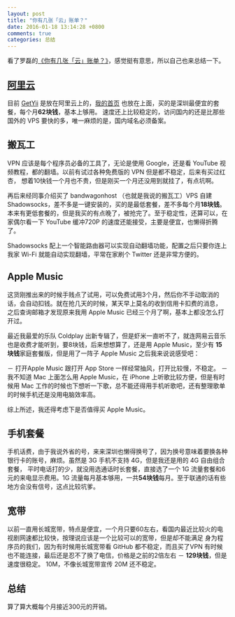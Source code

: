 ```yaml
---
layout: post
title: "你有几张「云」账单？"
date: 2016-01-18 13:14:28 +0800
comments: true
categories: 总结
---
```


看了罗磊的[《你有几张「云」账单？》](https://luolei.org/how-much-i-spend-on-cloud-monthly/)，感觉挺有意思，所以自己也来总结一下。

## [阿里云](http://www.aliyun.com/)

目前 [GetYii](http://www.getyii.com/) 是放在阿里云上的，[我的首页](http://www.forecho.com/) 也放在上面，买的是深圳最便宜的套餐，每个月**62块钱**，基本上够用。
速度还上比较稳定的，访问国内的还是比那些国外的 VPS 要快的多，唯一麻烦的是，国内域名必须备案。

## 搬瓦工

VPN 应该是每个程序员必备的工具了，无论是使用 Google，还是看 YouTube 视频教程，都的翻墙。以前有试过各种免费版的 VPN 但是都不稳定，后来有买过红杏，
想着10快钱一个月也不贵，但是刚买一个月还没用到就挂了，有点坑啊。

再后来经同事介绍买了 bandwagonhost （也就是我说的搬瓦工）VPS 自建 Shadowsocks，差不多是一键安装的，买的是最低套餐，差不多每个月**18块钱**。
本来有更低套餐的，但是我买的有点晚了，被抢完了。至于稳定性，还算可以，在家偶尔看一下 YouTube 缓冲720P 的速度还能接受，主要是便宜，也懒得折腾了。

Shadowsocks 配上一个智能路由器可以实现自动翻墙功能，配置之后只要你连上我家 Wi-Fi 就能自动实现翻墙，平常在家刷个 Twitter 还是非常方便的。

<!--more-->

## Apple Music

这货刚推出来的时候手贱点了试用，可以免费试用3个月，然后你不手动取消的话，会自动扣钱。就在抢几天的时候，某天早上莫名的收到信用卡扣费的消息，
之后查询邮箱才发现原来我用 Apple Music 已经三个月了啊，基本上都没怎么打开过。

最近我最爱的乐队 Coldplay 出新专辑了，但是虾米一直听不了，就连网易云音乐也是收费才能听到，要8块钱，后来想想算了，还是用 Apple Music，至少有
**15块钱**家庭套餐版，但是用了一阵子 Apple Music 之后我来说说感受吧：

－ 打开Apple Music 跟打开 App Store 一样经常抽风，打开比较慢，不稳定。
－ 我不知道 Mac 上面怎么用 Apple Music，在 iPhone 上听歌比较方便，但是有时候用 Mac 工作的时候也下想听一下歌，总不能还得用手机听歌吧，还有整理歌单的时候手机还是没用电脑效率高。

综上所述，我还得考虑下是否值得买 Apple Music。

## 手机套餐

手机话费，由于我说外省的号，来来深圳也懒得换号了，因为换号意味着要换各种银行卡的账号，麻烦。虽然是 3G 手机不支持 4G，但是我还是用的 4G 自由组合套餐，
平时电话打的少，就没用选通话时长套餐，直接选了一个 1G 流量套餐和6元的来电显示费用。1G 流量每月基本够用，一共**54块钱**每月。至于联通的话有些地方会没有信号，这点比较坑爹。

## 宽带

以前一直用长城宽带，特点是便宜，一个月只要60左右，看国内最近比较火的电视剧网速都比较快，按理说应该是一个比较可以的宽带，但是却不能满足
身为程序员的我们，因为有时候用长城宽带看 GitHub 都不稳定，而且买了VPN 有时候也不能连接，最后还是忍不了换了电信，价格是之前的2倍左右 － **129块钱**，但是速度很稳定。
10M，不像长城宽带宣传 20M 还不稳定。

## 总结

算了算大概每个月接近300元的开销。